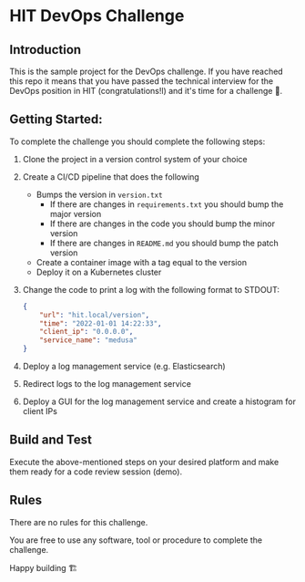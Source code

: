 # HIT DevOps Challenge

## Introduction

This is the sample project for the DevOps challenge. If you have reached this repo it means that you have passed the technical interview for the DevOps position in HIT (congratulations!l) and it's time for a challenge 🚀.

## Getting Started:

To complete the challenge you should complete the following steps:

1. Clone the project in a version control system of your choice

2. Create a CI/CD pipeline that does the following
    - Bumps the version in `version.txt`
        - If there are changes in `requirements.txt` you should bump the major version
        - If there are changes in the code you should bump the minor version
        - If there are changes in `README.md` you should bump the patch version
    - Create a container image with a tag equal to the version
    - Deploy it on a Kubernetes cluster

4. Change the code to print a log with the following format to STDOUT:
    
    ```json
    {
        "url": "hit.local/version",
        "time": "2022-01-01 14:22:33",
        "client_ip": "0.0.0.0",
        "service_name": "medusa"
    }
    ```

5. Deploy a log management service (e.g. Elasticsearch)

6. Redirect logs to the log management service

7. Deploy a GUI for the log management service and create a histogram for client IPs

## Build and Test

Execute the above-mentioned steps on your desired platform and make them ready for a code review session (demo).

## Rules

There are no rules for this challenge.

You are free to use any software, tool or procedure to complete the challenge.

Happy building 🏗️
